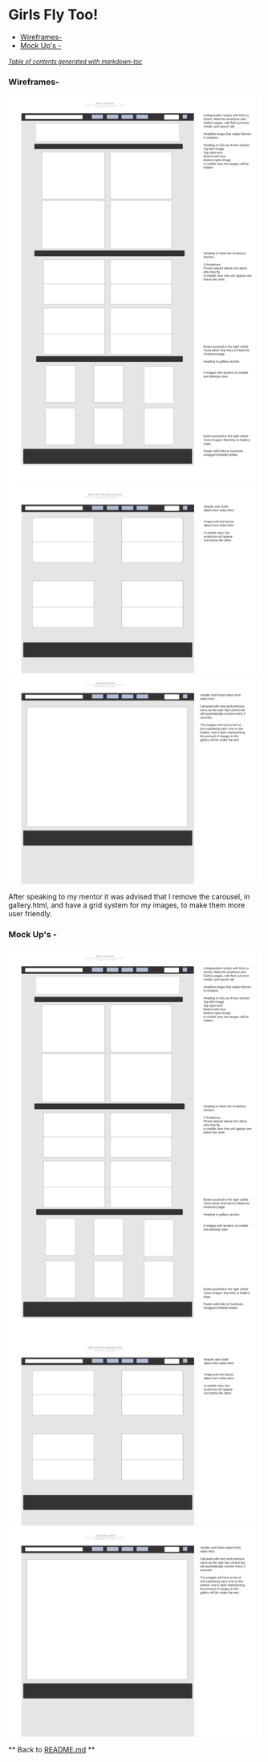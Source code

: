 # Girls Fly Too! 

- [Wireframes-](#wireframes-)
- [Mock Up's -](#mock-up-s--)

<small><i><a href='http://ecotrust-canada.github.io/markdown-toc/'>Table of contents generated with markdown-toc</a></i></small>

### Wireframes-

![Wireframe picture](./wireframes/MS1indexhtml.jpeg)
![Wireframe picture](./wireframes/MS1meet-the-aviatriceshtml.jpeg)
![Wireframe picture](./wireframes/MS1galleryhtml.jpeg)

After speaking to my mentor it was advised that I remove the carousel, in gallery.html, and have a grid system for my images, to make them more user friendly.

### Mock Up's -

![Mock Up picture](./wireframes/MS1indexhtml.jpeg)
![Mock Up picture](./wireframes/MS1meet-the-aviatriceshtml.jpeg)
![Mock Up picture](./wireframes/MS1galleryhtml.jpeg)

** Back to [README.md](./README.md) **